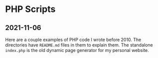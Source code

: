 # PHP Scripts


## 2021-11-06

Here are a couple examples of PHP code I wrote before 2010. The
directories have `README.md` files in them to explain them. The
standalone `index.php` is the old dynamic page generator for my
personal website.

